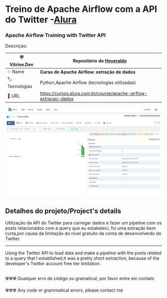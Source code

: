 # Treino de Apache Airflow com a API do Twitter -[Alura](https://www.alura.com.br)
### Apache Airflow Training with Twitter API 

Descrição:

| :placard: Vitrine.Dev |    Repositório do [Heveraldo](https://www.linkedin.com/in/heveraldo-serra-7b3544200/)  |
| -------------  | --- |
| :sparkles: Name        | **Curso de Apache Airflow: extração de dados**
| :label: Tecnologias | Python,Apache Airflow (tecnologias utilizadas)
| :rocket: URL         | https://cursos.alura.com.br/course/apache-airflow-extracao-dados

<!-- Inserir imagem com a #vitrinedev ao final do link -->
<p align="left"> <img src="https://github.com/Heveraldob12/Airflow_twitter/blob/main/Fotos/Screenshot%20from%202023-03-09%2018-46-15.png" alt="heveraldob12"   /> </p>


## Detalhes do projeto/Project's details


Utilização da API do Twitter para carregar dados e fazer um pipeline com os posts relacionados com a query que eu estabeleci, foi uma extração bem curta,por causa
da limitação do nivel gratuito da conta de desenvolverdo do Twitter.

---

Using the Twitter API to load data and make a pipeline with the posts related to a query that I established,it was a pretty short extraction, because of the
developer's Twitter account free tier limitation.


## 
☢️☢️☢️ Qualquer erro de código ou gramatical, por favor entre em contato


☢️☢️☢️ Any code or grammatical errors, please contact me
